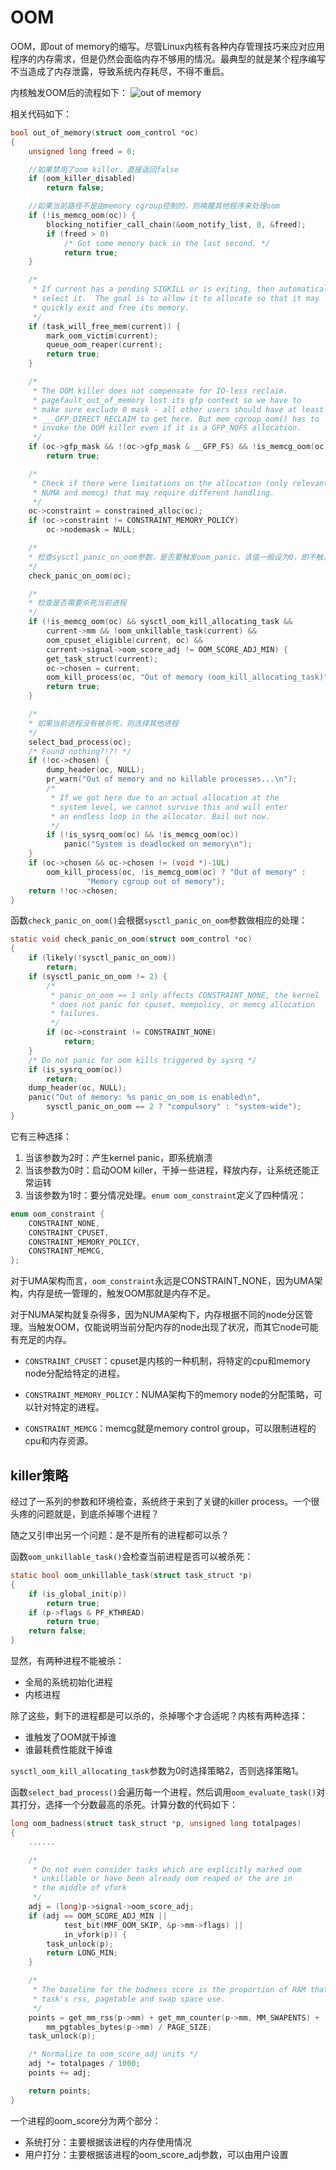 # OOM

OOM，即out of memory的缩写。尽管Linux内核有各种内存管理技巧来应对应用程序的内存需求，但是仍然会面临内存不够用的情况。最典型的就是某个程序编写不当造成了内存泄露，导致系统内存耗尽，不得不重启。

内核触发OOM后的流程如下：
![out of memory](../../images/kernel/out_of_memory.png)

相关代码如下：

```C
bool out_of_memory(struct oom_control *oc)
{
	unsigned long freed = 0;

    //如果禁用了oom killer，直接返回false
	if (oom_killer_disabled)
		return false;

    //如果当前路径不是由memory cgroup控制的，则唤醒其他程序来处理oom
	if (!is_memcg_oom(oc)) {
		blocking_notifier_call_chain(&oom_notify_list, 0, &freed);
		if (freed > 0)
			/* Got some memory back in the last second. */
			return true;
	}

	/*
	 * If current has a pending SIGKILL or is exiting, then automatically
	 * select it.  The goal is to allow it to allocate so that it may
	 * quickly exit and free its memory.
	 */
	if (task_will_free_mem(current)) {
		mark_oom_victim(current);
		queue_oom_reaper(current);
		return true;
	}

	/*
	 * The OOM killer does not compensate for IO-less reclaim.
	 * pagefault_out_of_memory lost its gfp context so we have to
	 * make sure exclude 0 mask - all other users should have at least
	 * ___GFP_DIRECT_RECLAIM to get here. But mem_cgroup_oom() has to
	 * invoke the OOM killer even if it is a GFP_NOFS allocation.
	 */
	if (oc->gfp_mask && !(oc->gfp_mask & __GFP_FS) && !is_memcg_oom(oc))
		return true;

	/*
	 * Check if there were limitations on the allocation (only relevant for
	 * NUMA and memcg) that may require different handling.
	 */
	oc->constraint = constrained_alloc(oc);
	if (oc->constraint != CONSTRAINT_MEMORY_POLICY)
		oc->nodemask = NULL;

    /*
    * 检查sysctl_panic_on_oom参数，是否要触发oom_panic，该值一般设为0，即不触发
    */
	check_panic_on_oom(oc);

    /*
    * 检查是否需要杀死当前进程
    */
	if (!is_memcg_oom(oc) && sysctl_oom_kill_allocating_task &&
	    current->mm && !oom_unkillable_task(current) &&
	    oom_cpuset_eligible(current, oc) &&
	    current->signal->oom_score_adj != OOM_SCORE_ADJ_MIN) {
		get_task_struct(current);
		oc->chosen = current;
		oom_kill_process(oc, "Out of memory (oom_kill_allocating_task)");
		return true;
	}

    /*
    * 如果当前进程没有被杀死，则选择其他进程
    */
	select_bad_process(oc);
	/* Found nothing?!?! */
	if (!oc->chosen) {
		dump_header(oc, NULL);
		pr_warn("Out of memory and no killable processes...\n");
		/*
		 * If we got here due to an actual allocation at the
		 * system level, we cannot survive this and will enter
		 * an endless loop in the allocator. Bail out now.
		 */
		if (!is_sysrq_oom(oc) && !is_memcg_oom(oc))
			panic("System is deadlocked on memory\n");
	}
	if (oc->chosen && oc->chosen != (void *)-1UL)
		oom_kill_process(oc, !is_memcg_oom(oc) ? "Out of memory" :
				 "Memory cgroup out of memory");
	return !!oc->chosen;
}
```

函数`check_panic_on_oom()`会根据`sysctl_panic_on_oom`参数做相应的处理：

```C
static void check_panic_on_oom(struct oom_control *oc)
{
	if (likely(!sysctl_panic_on_oom))
		return;
	if (sysctl_panic_on_oom != 2) {
		/*
		 * panic_on_oom == 1 only affects CONSTRAINT_NONE, the kernel
		 * does not panic for cpuset, mempolicy, or memcg allocation
		 * failures.
		 */
		if (oc->constraint != CONSTRAINT_NONE)
			return;
	}
	/* Do not panic for oom kills triggered by sysrq */
	if (is_sysrq_oom(oc))
		return;
	dump_header(oc, NULL);
	panic("Out of memory: %s panic_on_oom is enabled\n",
		sysctl_panic_on_oom == 2 ? "compulsory" : "system-wide");
}
```

它有三种选择：

1. 当该参数为2时：产生kernel panic，即系统崩溃
2. 当该参数为0时：启动OOM killer，干掉一些进程，释放内存，让系统还能正常运转
3. 当该参数为1时：要分情况处理。`enum oom_constraint`定义了四种情况：

```C
enum oom_constraint {
    CONSTRAINT_NONE,
    CONSTRAINT_CPUSET,
    CONSTRAINT_MEMORY_POLICY,
    CONSTRAINT_MEMCG,
}; 
```

对于UMA架构而言，`oom_constraint`永远是CONSTRAINT_NONE，因为UMA架构，内存是统一管理的，触发OOM那就是内存不足。

对于NUMA架构就复杂得多，因为NUMA架构下，内存根据不同的node分区管理。当触发OOM，仅能说明当前分配内存的node出现了状况，而其它node可能有充足的内存。

- `CONSTRAINT_CPUSET`：cpuset是内核的一种机制，将特定的cpu和memory node分配给特定的进程。

- `CONSTRAINT_MEMORY_POLICY`：NUMA架构下的memory node的分配策略，可以针对特定的进程。

- `CONSTRAINT_MEMCG`：memcg就是memory control group，可以限制进程的cpu和内存资源。

## killer策略

经过了一系列的参数和环境检查，系统终于来到了关键的killer process。一个很头疼的问题就是，到底杀掉哪个进程？

随之又引申出另一个问题：是不是所有的进程都可以杀？

函数`oom_unkillable_task()`会检查当前进程是否可以被杀死：

```C
static bool oom_unkillable_task(struct task_struct *p)
{
	if (is_global_init(p))
		return true;
	if (p->flags & PF_KTHREAD)
		return true;
	return false;
}
```

显然，有两种进程不能被杀：

- 全局的系统初始化进程
- 内核进程

除了这些，剩下的进程都是可以杀的，杀掉哪个才合适呢？内核有两种选择：

- 谁触发了OOM就干掉谁
- 谁最耗费性能就干掉谁

`sysctl_oom_kill_allocating_task`参数为0时选择策略2，否则选择策略1。

函数`select_bad_process()`会遍历每一个进程，然后调用`oom_evaluate_task()`对其打分，选择一个分数最高的杀死。计算分数的代码如下：

```C
long oom_badness(struct task_struct *p, unsigned long totalpages)
{
    ......

	/*
	 * Do not even consider tasks which are explicitly marked oom
	 * unkillable or have been already oom reaped or the are in
	 * the middle of vfork
	 */
	adj = (long)p->signal->oom_score_adj;
	if (adj == OOM_SCORE_ADJ_MIN ||
			test_bit(MMF_OOM_SKIP, &p->mm->flags) ||
			in_vfork(p)) {
		task_unlock(p);
		return LONG_MIN;
	}

	/*
	 * The baseline for the badness score is the proportion of RAM that each
	 * task's rss, pagetable and swap space use.
	 */
	points = get_mm_rss(p->mm) + get_mm_counter(p->mm, MM_SWAPENTS) +
		mm_pgtables_bytes(p->mm) / PAGE_SIZE;
	task_unlock(p);

	/* Normalize to oom_score_adj units */
	adj *= totalpages / 1000;
	points += adj;

	return points;
}
```

一个进程的oom_score分为两个部分：

- 系统打分：主要根据该进程的内存使用情况
- 用户打分：主要根据该进程的oom_score_adj参数，可以由用户设置



